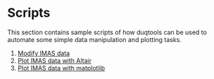 # Scripts

This section contains sample scripts of how duqtools can be used to automate some simple data manipulation and plotting tasks.

1. [Modify IMAS data](modify_imas_data.md)
2. [Plot IMAS data with Altair](plot_with_altair.md)
3. [Plot IMAS data with matplotlib](plot_with_matplotlib.md)
